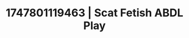 ---
categories:
- Mutual desire
- Natural curves
- Erotic photography
- Anal play
- Mindful kink
image: /assets/images/1747801119463.jpg
layout: post
seo:
  description: Featured content with high-quality Scat Fetish, ABDL Play. HD images
    available.
  keywords: Scat Fetish, ABDL Play
  og_image: /assets/images/1747801119463.jpg
  schema_type: VisualArtwork
tags:
- '#1747801119463'
- Scat Fetish
- ABDL Play
title: 1747801119463 | Scat Fetish ABDL Play
---